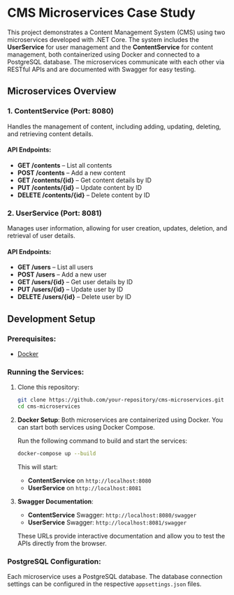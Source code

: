 # CMS Microservices Case Study

This project demonstrates a Content Management System (CMS) using two microservices developed with .NET Core. The system includes the **UserService** for user management and the **ContentService** for content management, both containerized using Docker and connected to a PostgreSQL database. The microservices communicate with each other via RESTful APIs and are documented with Swagger for easy testing.

## Microservices Overview

### 1. **ContentService** (Port: 8080)
Handles the management of content, including adding, updating, deleting, and retrieving content details.

#### API Endpoints:
- **GET /contents** – List all contents
- **POST /contents** – Add a new content
- **GET /contents/{id}** – Get content details by ID
- **PUT /contents/{id}** – Update content by ID
- **DELETE /contents/{id}** – Delete content by ID

### 2. **UserService** (Port: 8081)
Manages user information, allowing for user creation, updates, deletion, and retrieval of user details.

#### API Endpoints:
- **GET /users** – List all users
- **POST /users** – Add a new user
- **GET /users/{id}** – Get user details by ID
- **PUT /users/{id}** – Update user by ID
- **DELETE /users/{id}** – Delete user by ID

## Development Setup

### Prerequisites:
- [Docker](https://www.docker.com/products/docker-desktop)

### Running the Services:
1. Clone this repository:
   ```bash
   git clone https://github.com/your-repository/cms-microservices.git
   cd cms-microservices
   ```

2. **Docker Setup**:
   Both microservices are containerized using Docker. You can start both services using Docker Compose.

   Run the following command to build and start the services:
   ```bash
   docker-compose up --build
   ```

   This will start:
   - **ContentService** on `http://localhost:8080`
   - **UserService** on `http://localhost:8081`

3. **Swagger Documentation**:
   - **ContentService** Swagger: `http://localhost:8080/swagger`
   - **UserService** Swagger: `http://localhost:8081/swagger`

   These URLs provide interactive documentation and allow you to test the APIs directly from the browser.

### PostgreSQL Configuration:
Each microservice uses a PostgreSQL database. The database connection settings can be configured in the respective `appsettings.json` files.